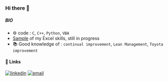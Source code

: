 ### Hi there 👋 

##### BIO

- ⚙️ code : `C`, `C++`, `Python`, `VBA`
- [Sample](https://github.com/Jeremy-Perras/Flux) of my Excel skills, still in progress
- 📚 Good knowledge of : `continual improvement`, `Lean Management`, `Toyota improvement`

#### :link: Links

<a href="https://www.linkedin.com/in/j%C3%A9r%C3%A9my-perras-1ba397167/"><img src="https://img.icons8.com/color/96/000000/linkedin.png" alt="linkedin"/></a>
<a href="mailto:jeremy.perras@outlook.fr"><img src="https://img.icons8.com/color/96/000000/gmail.png" alt="email"/></a>
